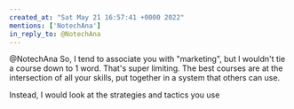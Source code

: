 ```yaml
---
created_at: "Sat May 21 16:57:41 +0000 2022"
mentions: ['NotechAna']
in_reply_to: @NotechAna
---
```


@NotechAna So, I tend to associate you with "marketing", but I wouldn't tie a course down to 1 word. That's super limiting. The best courses are at the intersection of all your skills, put together in a system that others can use.

Instead, I would look at the strategies and tactics you use